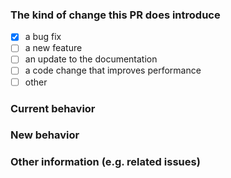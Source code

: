 ### The kind of change this PR does introduce

- [x] a bug fix
- [ ] a new feature
- [ ] an update to the documentation
- [ ] a code change that improves performance
- [ ] other

### Current behavior

### New behavior

### Other information (e.g. related issues)
